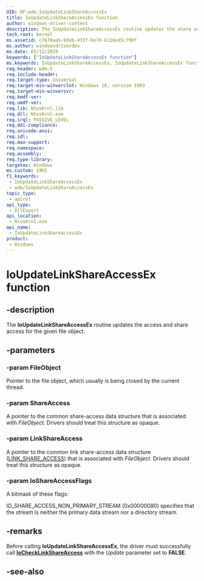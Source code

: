 ```yaml
---
UID: NF:wdm.IoUpdateLinkShareAccessEx
title: IoUpdateLinkShareAccessEx function
author: windows-driver-content
description: The IoUpdateLinkShareAccessEx routine updates the share access for the given file object, usually when the file is being opened.
tech.root: kernel
ms.assetid: c7670aa5-9deb-4337-be70-6116ed5c798f
ms.author: windowsdriverdev
ms.date: 03/12/2019
keywords: ["IoUpdateLinkShareAccessEx function"]
ms.keywords: IoUpdateLinkShareAccessEx, IoUpdateLinkShareAccessEx function [Kernel-Mode Driver Architecture], kernel.IoUpdateLinkShareAccessEx, wdm/IoUpdateLinkShareAccessEx
req.header: wdm.h
req.include-header: 
req.target-type: Universal
req.target-min-winverclnt: Windows 10, version 1903
req.target-min-winversvr: 
req.kmdf-ver: 
req.umdf-ver: 
req.lib: NtosKrnl.lib
req.dll: NtosKrnl.exe
req.irql: PASSIVE_LEVEL
req.ddi-compliance: 
req.unicode-ansi: 
req.idl: 
req.max-support: 
req.namespace: 
req.assembly: 
req.type-library: 
targetos: Windows
ms.custom: 19H1
f1_keywords:
 - IoUpdateLinkShareAccessEx
 - wdm/IoUpdateLinkShareAccessEx
topic_type:
 - apiref
api_type:
 - DllExport
api_location:
 - NtosKrnl.exe
api_name:
 - IoUpdateLinkShareAccessEx
product:
 - Windows
---
```


# IoUpdateLinkShareAccessEx function


## -description

The <b>IoUpdateLinkShareAccessEx</b> routine updates the access and share access for the given file object.

## -parameters

### -param FileObject

Pointer to the file object, which usually is being closed by the current thread.

### -param ShareAccess

A pointer to the common share-access data structure that is associated with <i>FileObject</i>. Drivers should treat this structure as opaque.

### -param LinkShareAccess

A pointer to the common link share-access data structure (<a href="https://docs.microsoft.com/windows-hardware/drivers/ddi/wdm/ns-wdm-_link_share_access">LINK_SHARE_ACCESS</a>) that is associated with <i>FileObject</i>. Drivers should treat this structure as opaque.

### -param IoShareAccessFlags

A bitmask of these flags:

IO_SHARE_ACCESS_NON_PRIMARY_STREAM         (0x00000080) specifies that the stream is neither the primary data stream nor a directory stream.

## -remarks

Before calling **IoUpdateLinkShareAccessEx**, the driver must successfully call [**IoCheckLinkShareAccess**](https://docs.microsoft.com/windows-hardware/drivers/ddi/wdm/nf-wdm-iochecklinkshareaccess) with the *Update* parameter set to **FALSE**.

## -see-also

